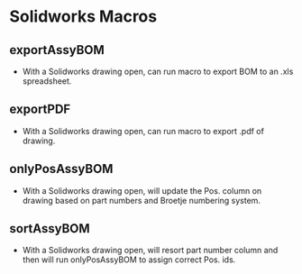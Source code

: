 # Solidworks Macros

## exportAssyBOM
- With a Solidworks drawing open, can run macro to export BOM to an .xls spreadsheet.

## exportPDF
- With a Solidworks drawing open, can run macro to export .pdf of drawing.

## onlyPosAssyBOM
- With a Solidworks drawing open, will update the Pos. column on drawing based on part numbers and Broetje numbering system.

## sortAssyBOM
- With a Solidworks drawing open, will resort part number column and then will run onlyPosAssyBOM to assign correct Pos. ids.
